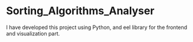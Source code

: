 # Sorting_Algorithms_Analyser
I have developed this project using Python, and eel library for the frontend and visualization part.
